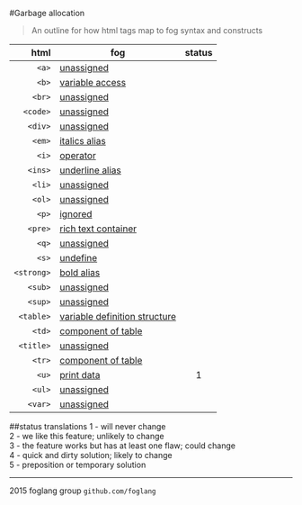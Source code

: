 #Garbage allocation
>An outline for how html tags map to fog syntax and constructs

html|fog|status
---:|---|:----:
`<a>`|[unassigned](https://github.com/foglang/garbage-allocation/blob/master/tags/a/a.yaml)|
`<b>`|[variable access](https://github.com/foglang/garbage-allocation/blob/master/tags/b/b.yaml)|
`<br>`|[unassigned](https://github.com/foglang/garbage-allocation/blob/master/tags/br/br.yaml)|
`<code>`|[unassigned](https://github.com/foglang/garbage-allocation/blob/master/tags/code/code.yaml)|
`<div>`|[unassigned](https://github.com/foglang/garbage-allocation/blob/master/tags/div/div.yaml)|
`<em>`|[italics alias](https://github.com/foglang/garbage-allocation/blob/master/tags/i/i.yaml)|
`<i>`|[operator](https://github.com/foglang/garbage-allocation/blob/master/tags/i/i.yaml)|
`<ins>`|[underline alias](https://github.com/foglang/garbage-allocation/blob/master/tags/u/u.yaml)|
`<li>`|[unassigned](https://github.com/foglang/garbage-allocation/blob/master/tags/li/li.yaml)|
`<ol>`|[unassigned](https://github.com/foglang/garbage-allocation/blob/master/tags/ol/ol.yaml)|
`<p>`|[ignored](https://github.com/foglang/garbage-allocation/blob/master/tags/p/p.yaml)|
`<pre>`|[rich text container](https://github.com/foglang/garbage-allocation/blob/master/tags/pre/pre.yaml)|
`<q>`|[unassigned](https://github.com/foglang/garbage-allocation/blob/master/tags/q/q.yaml)|
`<s>`|[undefine](https://github.com/foglang/garbage-allocation/blob/master/tags/s/s.yaml)|
`<strong>`|[bold alias](https://github.com/foglang/garbage-allocation/blob/master/tags/b/b.yaml)|
`<sub>`|[unassigned](https://github.com/foglang/garbage-allocation/blob/master/tags/sub/sub.yaml)|
`<sup>`|[unassigned](https://github.com/foglang/garbage-allocation/blob/master/tags/sup/sup.yaml)|
`<table>`|[variable definition structure](https://github.com/foglang/garbage-allocation/blob/master/tags/table/table.yaml)|
`<td>`|[component of table](https://github.com/foglang/garbage-allocation/blob/master/tags/td/td.yaml)|
`<title>`|[unassigned](https://github.com/foglang/garbage-allocation/blob/master/tags/title/title.yaml)|
`<tr>`|[component of table](https://github.com/foglang/garbage-allocation/blob/master/tags/tr/tr.yaml)|
`<u>`|[print data](https://github.com/foglang/garbage-allocation/blob/master/tags/u/u.yaml)|1
`<ul>`|[unassigned](https://github.com/foglang/garbage-allocation/blob/master/tags/ul/ul.yaml)|
`<var>`|[unassigned](https://github.com/foglang/garbage-allocation/blob/master/tags/var/var.yaml)|

##status translations
1 - will never change<br>
2 - we like this feature; unlikely to change<br>
3 - the feature works but has at least one flaw; could change<br>
4 - quick and dirty solution; likely to change<br>
5 - preposition or temporary solution

---

2015 foglang group `github.com/foglang`